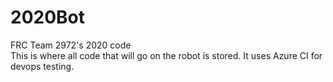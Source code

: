 # 2020Bot
FRC Team 2972's 2020 code\
This is where all code that will go on the robot is stored. It uses Azure CI for devops testing.
